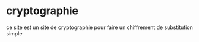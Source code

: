 # cryptographie
ce site est un site de cryptographie pour faire un chiffrement de substitution simple
